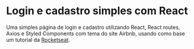 # Login e cadastro simples com React
Uma simples página de login e cadastro utilizando React, React routes, Axios e Styled Components com tema do site Airbnb, usando como base um tutorial da <a href='https://blog.rocketseat.com.br/reactjs-autenticacao/' target='_blank'>Rocketseat</a>.

